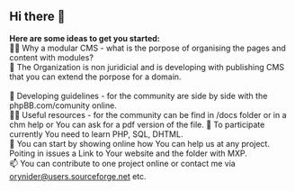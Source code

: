 ## Hi there 👋<br/>
**Here are some ideas to get you started:**<br/>
🙋‍♀️ Why a modular CMS - what is the porpose of organising the pages and content with modules?<br/>
👀 The Organization is non juridicial and is developing with publishing CMS that you can extend the porpose for a domain.<br/><br/>
🌈 Developing guidelines - for the community are side by side with the phpBB.com/comunity online. <br/>
👩‍💻 Useful resources - for the community can be find in /docs folder or in a chm help or You can ask for a pdf version of the file.
🌱 To participate currently You need to learn PHP, SQL, DHTML. <br/>
💞️ You can start by showing online how You can help us at any project. Poiting in issues a Link to Your website and the folder with MXP. <br/>
📫 You can contribute to one project online or contact me via orynider@users.sourceforge.net etc.<br/>
